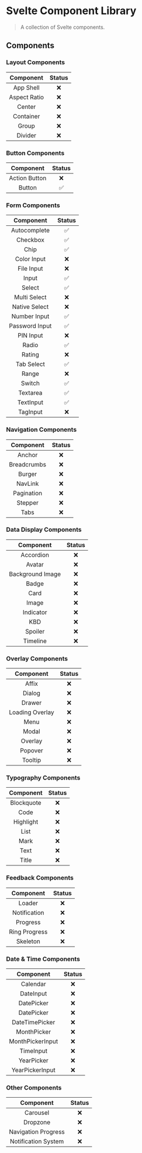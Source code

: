 # Svelte Component Library

> A collection of Svelte components.

## Components

### Layout Components

|  Component   | Status |
| :----------: | :----: |
|  App Shell   |   ❌   |
| Aspect Ratio |   ❌   |
|    Center    |   ❌   |
|  Container   |   ❌   |
|    Group     |   ❌   |
|   Divider    |   ❌   |

### Button Components

|   Component   | Status |
| :-----------: | :----: |
| Action Button |   ❌   |
|    Button     |   ✅   |

### Form Components

|   Component    | Status |
| :------------: | :----: |
|  Autocomplete  |   ✅   |
|    Checkbox    |   ✅   |
|      Chip      |   ✅   |
|  Color Input   |   ❌   |
|   File Input   |   ❌   |
|     Input      |   ✅   |
|     Select     |   ✅   |
|  Multi Select  |   ❌   |
| Native Select  |   ❌   |
|  Number Input  |   ✅   |
| Password Input |   ✅   |
|   PIN Input    |   ❌   |
|     Radio      |   ✅   |
|     Rating     |   ❌   |
|   Tab Select   |   ✅   |
|     Range      |   ❌   |
|     Switch     |   ✅   |
|    Textarea    |   ✅   |
|   TextInput    |   ✅   |
|    TagInput    |   ❌   |

### Navigation Components

|  Component  | Status |
| :---------: | :----: |
|   Anchor    |   ❌   |
| Breadcrumbs |   ❌   |
|   Burger    |   ❌   |
|   NavLink   |   ❌   |
| Pagination  |   ❌   |
|   Stepper   |   ❌   |
|    Tabs     |   ❌   |

### Data Display Components

|    Component     | Status |
| :--------------: | :----: |
|    Accordion     |   ❌   |
|      Avatar      |   ❌   |
| Background Image |   ❌   |
|      Badge       |   ❌   |
|       Card       |   ❌   |
|      Image       |   ❌   |
|    Indicator     |   ❌   |
|       KBD        |   ❌   |
|     Spoiler      |   ❌   |
|     Timeline     |   ❌   |

### Overlay Components

|    Component    | Status |
| :-------------: | :----: |
|      Affix      |   ❌   |
|     Dialog      |   ❌   |
|     Drawer      |   ❌   |
| Loading Overlay |   ❌   |
|      Menu       |   ❌   |
|      Modal      |   ❌   |
|     Overlay     |   ❌   |
|     Popover     |   ❌   |
|     Tooltip     |   ❌   |

### Typography Components

| Component  | Status |
| :--------: | :----: |
| Blockquote |   ❌   |
|    Code    |   ❌   |
| Highlight  |   ❌   |
|    List    |   ❌   |
|    Mark    |   ❌   |
|    Text    |   ❌   |
|   Title    |   ❌   |

### Feedback Components

|   Component   | Status |
| :-----------: | :----: |
|    Loader     |   ❌   |
| Notification  |   ❌   |
|   Progress    |   ❌   |
| Ring Progress |   ❌   |
|   Skeleton    |   ❌   |

### Date & Time Components

|    Component     | Status |
| :--------------: | :----: |
|     Calendar     |   ❌   |
|    DateInput     |   ❌   |
|    DatePicker    |   ❌   |
|    DatePicker    |   ❌   |
|  DateTimePicker  |   ❌   |
|   MonthPicker    |   ❌   |
| MonthPickerInput |   ❌   |
|    TimeInput     |   ❌   |
|    YearPicker    |   ❌   |
| YearPickerInput  |   ❌   |

### Other Components

|      Component      | Status |
| :-----------------: | :----: |
|      Carousel       |   ❌   |
|      Dropzone       |   ❌   |
| Navigation Progress |   ❌   |
| Notification System |   ❌   |
